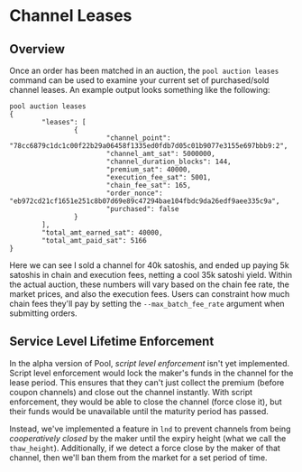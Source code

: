 # Channel Leases

## Overview

Once an order has been matched in an auction, the `pool auction leases` command can be used to examine your current set of purchased/sold channel leases. An example output looks something like the following:

```
pool auction leases
{
        "leases": [
                {
                        "channel_point": "78cc6879c1dc1c00f22b29a06458f1335ed0fdb7d05c01b9077e3155e697bbb9:2",
                        "channel_amt_sat": 5000000,
                        "channel_duration_blocks": 144,
                        "premium_sat": 40000,
                        "execution_fee_sat": 5001,
                        "chain_fee_sat": 165,
                        "order_nonce": "eb972cd21cf1651e251c8b07d69e89c47294bae104fbdc9da26edf9aee335c9a",
                        "purchased": false
                }
        ],
        "total_amt_earned_sat": 40000,
        "total_amt_paid_sat": 5166
}
```

Here we can see I sold a channel for 40k satoshis, and ended up paying 5k satoshis in chain and execution fees, netting a cool 35k satoshi yield. Within the actual auction, these numbers will vary based on the chain fee rate, the market prices, and also the execution fees. Users can constraint how much chain fees they'll pay by setting the `--max_batch_fee_rate` argument when submitting orders.

## Service Level Lifetime Enforcement

In the alpha version of Pool, _script level enforcement_ isn't yet implemented. Script level enforcement would lock the maker's funds in the channel for the lease period. This ensures that they can't just collect the premium (before coupon channels) and close out the channel instantly. With script enforcement, they would be able to close the channel (force close it), but their funds would be unavailable until the maturity period has passed.

Instead, we've implemented a feature in `lnd` to prevent channels from being _cooperatively closed_ by the maker until the expiry height (what we call the `thaw_height`). Additionally, if we detect a force close by the maker of that channel, then we'll ban them from the market for a set period of time.
